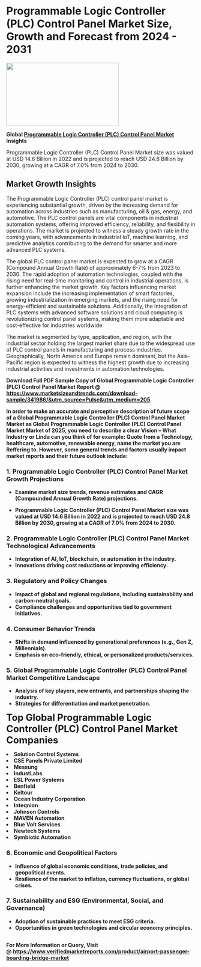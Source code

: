 <H1>Programmable Logic Controller (PLC) Control Panel Market Size, Growth and Forecast from 2024 - 2031</H1><img class="aligncenter size-medium wp-image-584254" src="https://thirdeyenews.in/wp-content/uploads/2024/09/Global-Market-Research-300x168.jpeg" alt="" width="300" height="168" /><p><strong>Global&nbsp;<a href="https://www.marketsizeandtrends.com/download-sample/341986/&amp;utm_source=Pulse&amp;utm_medium=205">Programmable Logic Controller (PLC) Control Panel Market</a> Insights</strong></p><p>Programmable Logic Controller (PLC) Control Panel Market size was valued at USD 14.6 Billion in 2022 and is projected to reach USD 24.8 Billion by 2030, growing at a CAGR of 7.0% from 2024 to 2030.</p><p><h2>Market Growth Insights</h2> <p>The Programmable Logic Controller (PLC) control panel market is experiencing substantial growth, driven by the increasing demand for automation across industries such as manufacturing, oil & gas, energy, and automotive. The PLC control panels are vital components in industrial automation systems, offering improved efficiency, reliability, and flexibility in operations. The market is projected to witness a steady growth rate in the coming years, with advancements in industrial IoT, machine learning, and predictive analytics contributing to the demand for smarter and more advanced PLC systems.</p> <p><strong></strong></p> <p>The global PLC control panel market is expected to grow at a CAGR (Compound Annual Growth Rate) of approximately 6-7% from 2023 to 2030. The rapid adoption of automation technologies, coupled with the rising need for real-time monitoring and control in industrial operations, is further enhancing the market growth. Key factors influencing market expansion include the increasing implementation of smart factories, growing industrialization in emerging markets, and the rising need for energy-efficient and sustainable solutions. Additionally, the integration of PLC systems with advanced software solutions and cloud computing is revolutionizing control panel systems, making them more adaptable and cost-effective for industries worldwide.</p> <p>The market is segmented by type, application, and region, with the industrial sector holding the largest market share due to the widespread use of PLC control panels in manufacturing and process industries. Geographically, North America and Europe remain dominant, but the Asia-Pacific region is expected to witness the highest growth due to increasing industrial activities and investments in automation technologies.</p> <p><strong></p><p><span class=""><strong>Download Full PDF Sample Copy of Global Programmable Logic Controller (PLC) Control Panel Market Report</strong> @ <a href="https://www.marketsizeandtrends.com/download-sample/341986/&amp;utm_source=Pulse&amp;utm_medium=205" target="_blank">https://www.marketsizeandtrends.com/download-sample/341986/&amp;utm_source=Pulse&amp;utm_medium=205</a></span></p><p>In order to make an accurate and perceptive description of future scope of a Global&nbsp;Programmable Logic Controller (PLC) Control Panel Market Market as Global&nbsp;Programmable Logic Controller (PLC) Control Panel Market Market of 2025, you need to describe a clear Vision &ndash; What Industry or Linda can you think of for example: Quote from a Technology, healthcare, automotive, renewable energy, name the market you are Reffering to. However, some general trends and factors usually impact market reports and their future outlook include:</p><h3>1.&nbsp;<strong>Programmable Logic Controller (PLC) Control Panel Market Growth Projections</strong></h3><ul><li>Examine market size trends, revenue estimates and CAGR (Compounded Annual Growth Rate) projections.</li><li><p>Programmable Logic Controller (PLC) Control Panel Market size was valued at USD 14.6 Billion in 2022 and is projected to reach USD 24.8 Billion by 2030, growing at a CAGR of 7.0% from 2024 to 2030.</p></li></ul><h3>2.&nbsp;<strong>Programmable Logic Controller (PLC) Control Panel Market Technological Advancements</strong></h3><ul><li>Integration of AI, IoT, blockchain, or automation in the industry.</li><li>Innovations driving cost reductions or improving efficiency.</li></ul><h3>3.&nbsp;<strong>Regulatory and Policy Changes</strong></h3><ul><li>Impact of global and regional regulations, including sustainability and carbon-neutral goals.</li><li>Compliance challenges and opportunities tied to government initiatives.</li></ul><h3>4.&nbsp;<strong>Consumer Behavior Trends</strong></h3><ul><li>Shifts in demand influenced by generational preferences (e.g., Gen Z, Millennials).</li><li>Emphasis on eco-friendly, ethical, or personalized products/services.</li></ul><h3>5.&nbsp;<strong>Global Programmable Logic Controller (PLC) Control Panel Market Competitive Landscape</strong></h3><ul><li>Analysis of key players, new entrants, and partnerships shaping the industry.</li><li>Strategies for differentiation and market penetration.</li></ul><p data-pm-slice="1 1 []"><span style="color: inherit; font-family: inherit; font-size: 25px;">Top Global Programmable Logic Controller (PLC) Control Panel Market Companies</span></p><div class="" data-test-id=""><p><li>Solution Control Systems</li><li> CSE Panels Private Limited</li><li> Messung</li><li> IndustLabs</li><li> ESL Power Systems</li><li> Benfield</li><li> Keltour</li><li> Ocean Industry Corporation</li><li> Inteqnion</li><li> Johnson Controls</li><li> MAVEN Automation</li><li> Blue Volt Services</li><li> Newtech Systems</li><li> Symbiotic Automation</li></p></div><h3>6.&nbsp;<strong>Economic and Geopolitical Factors</strong></h3><ul><li>Influence of global economic conditions, trade policies, and geopolitical events.</li><li>Resilience of the market to inflation, currency fluctuations, or global crises.</li></ul><h3>7.&nbsp;<strong>Sustainability and ESG (Environmental, Social, and Governance)</strong></h3><ul><li>Adoption of sustainable practices to meet ESG criteria.</li><li>Opportunities in green technologies and circular economy principles.</li></ul><h2><strong style="font-size: 14px;">For More Information or Query, Visit @&nbsp;</strong><a style="background-color: #ffffff; font-size: 14px;" href="https://www.marketsizeandtrends.com/report/programmable-logic-controller-plc-control-panel-market/" target="_blank">https://www.verifiedmarketreports.com/product/airport-passenger-boarding-bridge-market</a></h2>
